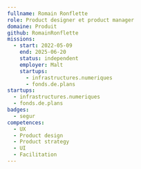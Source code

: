 ```yaml
---
fullname: Romain Ronflette
role: Product designer et product manager
domaine: Produit
github: RomainRonflette
missions:
  - start: 2022-05-09
    end: 2025-06-20
    status: independent
    employer: Malt
    startups:
      - infrastructures.numeriques
      - fonds.de.plans
startups:
  - infrastructures.numeriques
  - fonds.de.plans
badges:
  - segur
competences:
  - UX
  - Product design
  - Product strategy
  - UI
  - Facilitation
---
```


